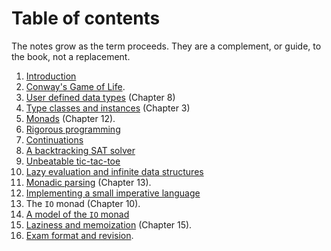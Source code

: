 # Table of contents

The notes grow as the term proceeds. They are a complement, or guide, to the book, not a replacement.

 1. [Introduction](Introduction.md)
 1. [Conway's Game of Life](Life.md).
 1. [User defined data types](data.md) (Chapter 8)
 1. [Type classes and instances](typeclasses.md) (Chapter 3)
 1. [Monads](monads.md) (Chapter 12).
 1. [Rigorous programming](rigour.md)
 1. [Continuations](continuations.md)
 1. [A backtracking SAT solver](satsolver.md)
 1. [Unbeatable tic-tac-toe](tictactoe.md)
 1. [Lazy evaluation and infinite data structures](lazy.md)
 1. [Monadic parsing](../Resources/Book/code/Parsing.hs) (Chapter 13).
 1. [Implementing a small imperative language](interpreter/README.md)
 1. The `IO` monad (Chapter 10).
 1. [A model of the `IO` monad](IOPrime.md)
 1. [Laziness and memoization](Laziness.md) (Chapter 15).
 1. [Exam format and revision](revision.md).
